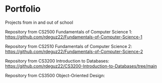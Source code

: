 # Portfolio
Projects from in and out of school

Repository from CS2500 Fundamentals of Computer Science 1: https://github.com/rdeguz22/Fundamentals-of-Computer-Science-1

Repository from CS2510 Fundamentals of Computer Science 2: https://github.com/rdeguz22/Fundamentals-of-Computer-Science-2

Repository from CS3200 Introduction to Databases: https://github.com/rdeguz22/CS3200-Introduction-to-Databases/tree/main

Repository from CS3500 Object-Oriented Design: 
